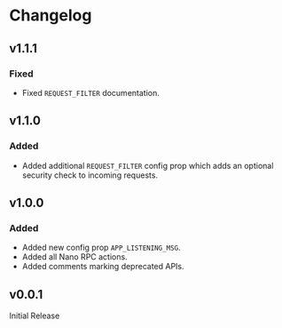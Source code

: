 # Changelog

## v1.1.1

### Fixed
- Fixed `REQUEST_FILTER` documentation.

## v1.1.0

### Added
- Added additional `REQUEST_FILTER` config prop which adds an optional security check to incoming requests.

## v1.0.0

### Added
- Added new config prop `APP_LISTENING_MSG`.
- Added all Nano RPC actions. 
- Added comments marking deprecated APIs.

## v0.0.1
Initial Release